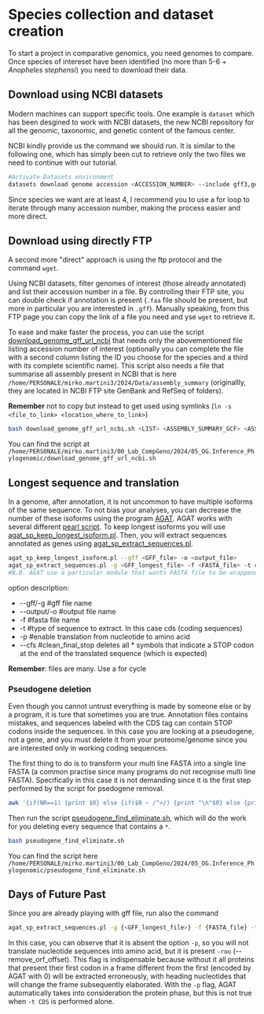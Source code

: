# Species collection and dataset creation

To start a project in comparative genomics, you need genomes to compare. Once species of intereset have been identified (no more than 5-6 + _Anopheles stephensi_) you need to download their data.

## Download using NCBI datasets

Modern machines can support specific tools. One example is `dataset` which has been desgined to work with NCBI datasets, the new NCBI repository for all the genomic, taxonomic, and genetic content of the famous center.

NCBI kindly provide us the command we should run. It is similar to the following one, which has simply been cut to retrieve only the two files we need to continue with our tutorial.

```bash
#Activate Datasets environment
datasets download genome accession <ACCESSION_NUMBER> --include gff3,genome
```

Since species we want are at least 4, I recommend you to use a for loop to iterate through many accession number, making the process easier and more direct.

## Download using directly FTP

A second more "direct" approach is using the ftp protocol and the command `wget`.

Using NCBI datasets, filter genomes of interest (those already annotated) and list their accession number in a file. By controlling their FTP site, you can double check if annotation is present (`.faa` file should be present, but more in particular you are interested in `.gff`). Manually speaking, from this FTP page you can copy the link of a file you need and yse `wget` to retrieve it.

To ease and make faster the process, you can use the script [download_genome_gff_url_ncbi](./download_genome_gff_url_ncbi.sh) that needs only the abovementioned file listing accession number of interest (optionally you can complete the file with a second column listing the ID you choose for the species and a third with its complete scientific name). This script also needs a file that summarise all assembly present in NCBI that is here `/home/PERSONALE/mirko.martini3/2024/Data/assembly_summary` (originallly, they are located in NCBI FTP site GenBank and RefSeq of folders).

**Remember** not to copy but instead to get used using symlinks (`ln -s <file_to_link> <location_where_to_link>`)

```bash
bash download_genome_gff_url_ncbi.sh <LIST> <ASSEMBLY_SUMMARY_GCF> <ASSEMBLY_SUMMARY_GCA>
```

You can find the script at `/home/PERSONALE/mirko.martini3/00_Lab_CompGeno/2024/05_OG.Inference_Phylogenomic/download_genome_gff_url_ncbi.sh`

## Longest sequence and translation

In a genome, after annotation, it is not uncommon to have multiple isoforms of the same sequence. To not bias your analyses, you can decrease the number of these isoforms using the program [AGAT](https://github.com/NBISweden/AGAT). AGAT works with several different [pearl script](https://agat.readthedocs.io/en/latest/index.html). To keep longest isoforms you will use [agat_sp_keep_longest_isoform.pl](https://agat.readthedocs.io/en/latest/tools/agat_sp_keep_longest_isoform.html). Then, you will extract sequences annotated as genes using [agat_sp_extract_sequences.pl](https://agat.readthedocs.io/en/latest/tools/agat_sp_extract_sequences.html).

```bash
agat_sp_keep_longest_isoform.pl --gff <GFF_file> -o <output_file>
agat_sp_extract_sequences.pl -g <GFF_longest_file> -f <FASTA_file> -t cds -p --cfs --output <output_file>
#N.B. AGAT use a particular module that wants FASTA file to be wrappend. Here it is important NOT to have single line FASTA. If you already have, try to use the command 'fold'
```

option description:

- --gff/-g #gff file name
- --output/-o #output file name
- -f #fasta file name
- -t #type of sequence to extract. In this case cds (coding sequences)
- -p #enable translation from nucleotide to amino acid
- --cfs #clean_final_stop deletes all * symbols that indicate a STOP codon at the end of the translated sequence (which is expected)

**Remember**: files are many. Use a for cycle

### Pseudogene deletion

Even though you cannot untrust everything is made by someone else or by a program, it is ture that sometimes you are true. Annotation files contains mistakes, and sequences labeled with the CDS tag can contain STOP codons inside the sequences. In this case you are looking at a pseudogene, not a gene, and you must delete it from your proteome/genome since you are interested only in working coding sequences.

The first thing to do is to transform your multi line FASTA into a single line FASTA (a common practise since many programs do not recognise multi line FASTA). Specifically in this case it is not demanding since it is the first step performed by the script for psedogene removal.

```bash
awk '{if(NR==1) {print $0} else {if($0 ~ /^>/) {print "\n"$0} else {printf $0}}}' <multi_line_proteome> > <single_line_proteome>
```

Then run the script [pseudogene_find_eliminate.sh](./pseudogene_find_eliminate.sh), which will do the work for you deleting every sequence that contains a `*`.

```bash
bash pseudogene_find_eliminate.sh
```

You can find the script here `/home/PERSONALE/mirko.martini3/00_Lab_CompGeno/2024/05_OG.Inference_Phylogenomic/pseudogene_find_eliminate.sh`

## Days of Future Past

Since you are already playing with gff file, run also the command

```bash
agat_sp_extract_sequences.pl -g {<GFF_longest_file>} -f {FASTA_file} -t cds --cfs -roo --output {output_file}
```

In this case, you can observe that it is absent the option `-p`, so you will not translate nucleotide sequences into amino acid, but it is present `-roo` (--remove_orf_offset). This flag is indispensable because without it all proteins that present their first codon in a frame different from the first (encoded by AGAT with 0) will be extracted erroneously, with heading nucleotides that will change the frame subsequently elaborated. With the `-p` flag, AGAT automatically takes into consideration the protein phase, but this is not true when `-t CDS` is performed alone.
